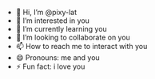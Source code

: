 - 👋 Hi, I’m @pixy-lat
- 👀 I’m interested in you
- 🌱 I’m currently learning you
- 💞️ I’m looking to collaborate on you
- 📫 How to reach me to interact with you
- 😄 Pronouns: me and you
- ⚡ Fun fact: i love you

<!---
pixy-lat/pixy-lat is a ✨ special ✨ repository because its `README.md` (this file) appears on your GitHub profile.
You can click the Preview link to take a look at your changes.
--->
